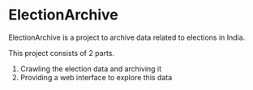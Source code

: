 # ElectionArchive

ElectionArchive is a project to archive data related to elections in India.

This project consists of 2 parts. 

1. Crawling the election data and archiving it
2. Providing a web interface to explore this data

